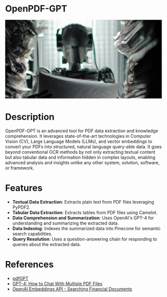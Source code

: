 # OpenPDF-GPT
<div align="center">


![Demo](https://github.com/Joseph-M-Cook/OpenPDF-GPT/blob/facc24828f754cbc0e7a3e4731fdd3a83f859572/OpenPDF-GPT-README.png)
  </div>
  
# Description
OpenPDF-GPT is an advanced tool for PDF data extraction and knowledge comprehension. It leverages state-of-the-art technologies in Computer Vision (CV), Large Language Models (LLMs), and vector embeddings to convert your PDFs into structured, natural language query-able data. It goes beyond conventional OCR methods by not only extracting textual content but also tabular data and information hidden in complex layouts, enabling advanced analysis and insights unlike any other system, solution, software, or framework.

# Features
- **Textual Data Extraction**: Extracts plain text from PDF files leveraging PyPDF2.
- **Tabular Data Extraction**: Extracts tables from PDF files using Camelot.
- **Data Comprehension and Summarization**: Uses OpenAI's GPT-4 for understanding and summarizing the extracted data.
- **Data Indexing**: Indexes the summarized data into Pinecone for semantic search capabilities.
- **Query Resolution**: Uses a question-answering chain for responding to queries about the extracted data.

# References
- [pdfGPT](https://github.com/bhaskatripathi/pdfGPT)
- [GPT-4: How to Chat With Multiple PDF Files](https://www.youtube.com/watch?v=Ix9WIZpArm0&t=12s)
- [OpenAI Embeddings API - Searching Financial Documents](https://www.youtube.com/watch?v=xzHhZh7F25I)
